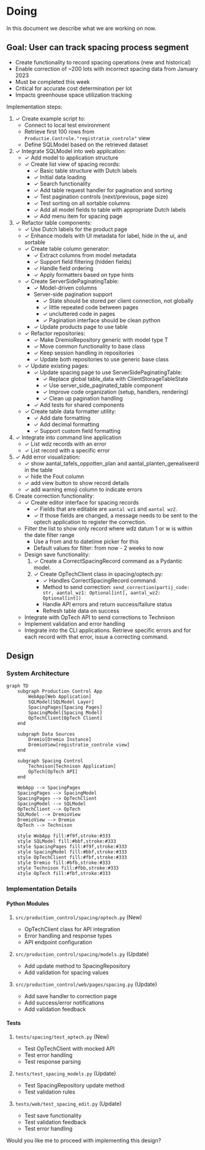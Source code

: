 # Doing

In this document we describe what we are working on now.

## Goal: User can track spacing process segment

- Create functionality to record spacing operations (new and historical)
- Enable correction of ~200 lots with incorrect spacing data from January 2023
- Must be completed this week
- Critical for accurate cost determination per lot
- Impacts greenhouse space utilization tracking

Implementation steps:

1. ✓ Create example script to:
   - Connect to local test environment
   - Retrieve first 100 rows from `Productie.Controle."registratie_controle"` view
   - Define SQLModel based on the retrieved dataset
1. ✓ Integrate SQLModel into web application:
   - ✓ Add model to application structure
   - ✓ Create list view of spacing records:
     - ✓ Basic table structure with Dutch labels
     - ✓ Initial data loading
     - ✓ Search functionality
     - ✓ Add table request handler for pagination and sorting
     - ✓ Test pagination controls (next/previous, page size)
     - ✓ Test sorting on all sortable columns
     - ✓ Add all model fields to table with appropriate Dutch labels
     - ✓ Add menu item for spacing page
1. ✓ Refactor table components:
   - ✓ Use Dutch labels for the product page
   - ✓ Enhance models with UI metadata for label, hide in the ui, and sortable
   - ✓ Create table column generator:
     - ✓ Extract columns from model metadata
     - ✓ Support field filtering (hidden fields)
     - ✓ Handle field ordering
     - ✓ Apply formatters based on type hints
   - ✓ Create ServerSidePaginatingTable:
     - ✓ Model-driven columns
     - Server-side pagination support
       - ✓ State should be stored per client connection, not globally
       - ✓ little repeated code between pages
       - ✓ uncluttered code in pages
       - ✓ Pagination interface should be clean python
     - ✓ Update products page to use table
   - ✓ Refactor repositories:
     - ✓ Make DremioRepository generic with model type T
     - ✓ Move common functionality to base class
     - ✓ Keep session handling in repositories
     - ✓ Update both repositories to use generic base class
   - ✓ Update existing pages:
     - ✓ Update spacing page to use ServerSidePaginatingTable:
       - ✓ Replace global table_data with ClientStorageTableState
       - ✓ Use server_side_paginated_table component
       - ✓ Improve code organization (setup, handlers, rendering)
       - ✓ Clean up pagination handling
     - ✓ Add tests for shared components
   - ✓ Create table data formatter utility:
     - ✓ Add date formatting
     - ✓ Add decimal formatting
     - ✓ Support custom field formatting
1. ✓ Integrate into command line application
   - ✓ List wdz records with an error
   - ✓ List record with a specific error
1. ✓ Add error visualization:
   - ✓ show aantal_tafels_oppotten_plan and aantal_planten_gerealiseerd in the table
   - ✓ hide the Fout column
   - ✓ add view button to show record details
   - ✓ add warning emoji column to indicate errors
1. Create correction functionality:
   - ✓ Create editor interface for spacing records
     - ✓ Fields that are editable are `aantal wz1` and `aantal wz2`.
     - ✓ If those fields are changed, a message needs to be sent to the optech application to register the correction.
   - Filter the list to show only record where wdz datum 1 or w is within the date filter range
     - Use a from and to datetime picker for this
     - Default values for filter: from now - 2 weeks to now
   - Design save functionality:
     1. ✓ Create a CorrectSpacingRecord command as a Pydantic model.
     2. ✓ Create OpTechClient class in spacing/optech.py:
        - ✓ Handles CorrectSpacingRecord command.
        - Method to send correction: `send_correction(partij_code: str, aantal_wz1: Optional[int], aantal_wz2: Optional[int])`
        - Handle API errors and return success/failure status
        - Refresh table data on success
   - Integrate with OpTech API to send corrections to Technison
   - Implement validation and error handling
   - Integrate into the CLI applications. Retrieve specific errors and for each record with that error, issue a correcting command.

## Design

### System Architecture

```mermaid
graph TD
    subgraph Production Control App
        WebApp[Web Application]
        SQLModel[SQLModel Layer]
        SpacingPages[Spacing Pages]
        SpacingModel[Spacing Model]
        OpTechClient[OpTech Client]
    end
    
    subgraph Data Sources
        Dremio[Dremio Instance]
        DremioView[registratie_controle view]
    end
    
    subgraph Spacing Control
        Technison[Technison Application]
        OpTech[OpTech API]
    end

    WebApp --> SpacingPages
    SpacingPages --> SpacingModel
    SpacingPages --> OpTechClient
    SpacingModel --> SQLModel
    OpTechClient --> OpTech
    SQLModel --> DremioView
    DremioView --> Dremio
    OpTech --> Technison

    style WebApp fill:#f9f,stroke:#333
    style SQLModel fill:#bbf,stroke:#333
    style SpacingPages fill:#f9f,stroke:#333
    style SpacingModel fill:#bbf,stroke:#333
    style OpTechClient fill:#fbf,stroke:#333
    style Dremio fill:#bfb,stroke:#333
    style Technison fill:#fbb,stroke:#333
    style OpTech fill:#fbf,stroke:#333
```

### Implementation Details

#### Python Modules

1. `src/production_control/spacing/optech.py` (New)
   - OpTechClient class for API integration
   - Error handling and response types
   - API endpoint configuration

2. `src/production_control/spacing/models.py` (Update)
   - Add update method to SpacingRepository
   - Add validation for spacing values

3. `src/production_control/web/pages/spacing.py` (Update)
   - Add save handler to correction page
   - Add success/error notifications
   - Add validation feedback

#### Tests

1. `tests/spacing/test_optech.py` (New)
   - Test OpTechClient with mocked API
   - Test error handling
   - Test response parsing

2. `tests/test_spacing_models.py` (Update)
   - Test SpacingRepository update method
   - Test validation rules

3. `tests/web/test_spacing_edit.py` (Update)
   - Test save functionality
   - Test validation feedback
   - Test error handling

Would you like me to proceed with implementing this design?

